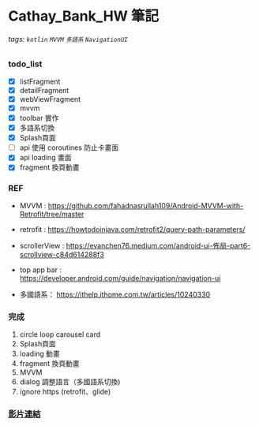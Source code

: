 # Cathay_Bank_HW 筆記

###### tags: `kotlin` `MVVM` `多語系` `NavigationUI`

### todo_list
- [x] listFragment
- [x] detailFragment
- [x] webViewFragment
- [x] mvvm
- [x] toolbar 實作
- [x] 多語系切換
- [x] Splash頁面
- [ ] api 使用 coroutines 防止卡畫面
- [x] api loading 畫面
- [x] fragment 換頁動畫
### REF
- MVVM : https://github.com/fahadnasrullah109/Android-MVVM-with-Retrofit/tree/master

- retrofit : https://howtodoinjava.com/retrofit2/query-path-parameters/

- scrollerView : https://evanchen76.medium.com/android-ui-佈局-part6-scrollview-c84d614288f3
- top app bar : https://developer.android.com/guide/navigation/navigation-ui
- 多國語系： https://ithelp.ithome.com.tw/articles/10240330

### 完成
1. circle loop carousel card
2. Splash頁面
3. loading 動畫
4. fragment 換頁動畫
5. MVVM
6. dialog 調整語言（多國語系切換)
7. ignore https (retrofit、glide)


### [影片連結](https://youtu.be/Vis-iXopx9Y)
